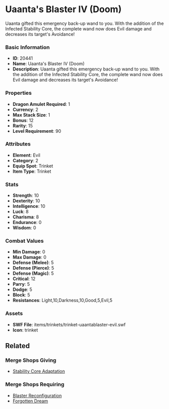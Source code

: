 # Uaanta's Blaster IV (Doom)

Uaanta gifted this emergency back-up wand to you. With the addition of the Infected Stability Core, the complete wand now does Evil damage and decreases its target's Avoidance!

### Basic Information

- **ID**: 20441
- **Name**: Uaanta&#039;s Blaster IV (Doom)
- **Description**: Uaanta gifted this emergency back-up wand to you. With the addition of the Infected Stability Core, the complete wand now does Evil damage and decreases its target&#039;s Avoidance!

### Properties

- **Dragon Amulet Required**: 1
- **Currency**: 2
- **Max Stack Size**: 1
- **Bonus**: 12
- **Rarity**: 15
- **Level Requirement**: 90

### Attributes

- **Element**: Evil
- **Category**: 2
- **Equip Spot**: Trinket
- **Item Type**: Trinket

### Stats

- **Strength**: 10
- **Dexterity**: 10
- **Intelligence**: 10
- **Luck**: 8
- **Charisma**: 8
- **Endurance**: 0
- **Wisdom**: 0

### Combat Values

- **Min Damage**: 0
- **Max Damage**: 0
- **Defense (Melee)**: 5
- **Defense (Pierce)**: 5
- **Defense (Magic)**: 5
- **Critical**: 12
- **Parry**: 5
- **Dodge**: 5
- **Block**: 5
- **Resistances**: Light,10,Darkness,10,Good,5,Evil,5

### Assets

- **SWF File**: items/trinkets/trinket-uaantablaster-evil.swf
- **Icon**: trinket

## Related

### Merge Shops Giving

- [Stability Core Adaptation](../merge-shops/355-stability-core-adaptation.md)

### Merge Shops Requiring

- [Blaster Reconfiguration](../merge-shops/354-blaster-reconfiguration.md)
- [Forgotten Dream](../merge-shops/367-forgotten-dream.md)

